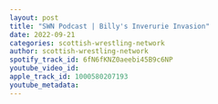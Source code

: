 ```yaml
---
layout: post
title: "SWN Podcast | Billy's Inverurie Invasion"
date: 2022-09-21
categories: scottish-wrestling-network
author: scottish-wrestling-network
spotify_track_id: 6fN6fKNZ0aeebi45B9c6NP
youtube_video_id: 
apple_track_id: 1000580207193
youtube_metadata: 
---
```

